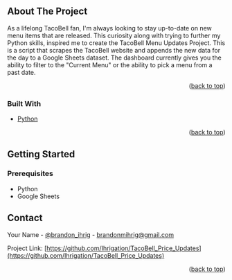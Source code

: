<!-- ABOUT THE PROJECT -->
## About The Project

As a lifelong TacoBell fan, I'm always looking to stay up-to-date on new menu items that are released. This curiosity along with trying to further my Python skills, inspired me to create the TacoBell Menu Updates Project. This is a script that scrapes the TacoBell website and appends the new data for the day to a Google Sheets dataset. The dashboard currently gives you the ability to filter to the "Current Menu" or the ability to pick a menu from a past date. 

<p align="right">(<a href="#top">back to top</a>)</p>



### Built With

* [Python](https://www.python.org/)

<p align="right">(<a href="#top">back to top</a>)</p>



<!-- GETTING STARTED -->
## Getting Started

### Prerequisites

* Python
* Google Sheets

<!-- CONTACT -->
## Contact

Your Name - [@brandon_ihrig](https://twitter.com/brandon_ihrig) - brandonmihrig@gmail.com

Project Link: [https://github.com/Ihrigation/TacoBell_Price_Updates](https://github.com/Ihrigation/TacoBell_Price_Updates)

<p align="right">(<a href="#top">back to top</a>)</p>
